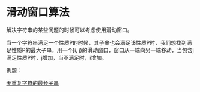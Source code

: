 # 滑动窗口算法

解决字符串的某些问题的时候可以考虑使用滑动窗口。

当一个字符串满足一个性质P的时候，其子串也会满足该性质P时，我们想找到满足性质P的最大子串，用一个[i, j)的滑动窗口，窗口从一端向另一端移动，当包含j满足性质P时，j增加，当不满足时，i增加。

例题：

[无重复字符的最长子串](https://leetcode-cn.com/problems/longest-substring-without-repeating-characters/)